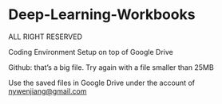 # Deep-Learning-Workbooks

ALL RIGHT RESERVED

Coding Environment Setup on top of Google Drive

Github: that’s a big file. Try again with a file smaller than 25MB

Use the saved files in Google Drive under the account of nywenjiang@gmail.com

